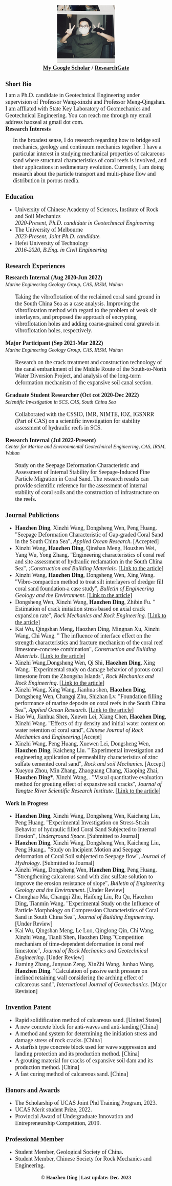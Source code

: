 <head>
<meta charset="utf-8">
</head>
<body>
		<div align="center">
			<img src="头像.jpg" height="180px" width="180px "/>
			<font face="Georgia" size="4" >
			<br><strong><a href="https://scholar.google.com/citations?user=_UgQOOIAAAAJ&hl=zh-CN/">My Google Scholar</a> / <a href="https://www.researchgate.net/profile/Haozhen-Ding-2/">ResearchGate</a>
			</strong></font>
		</div>
</body> 

<font face="Georgia" size="1">
<h1><strong>Short Bio</strong></h1></font>
<font face="Palatino Linotype" size="4">I am a Ph.D. candidate in Geotechnical Engineering under supervision of Professor Wang-xinzhi and Professor Meng-Qingshan. I am affliated with State Key Laboratory of Geomechanics and Geotechnical Engineering. You can reach me through my email address haozeal at gmail dot com.</font>
<font face="Georgia" size="4">
<br><strong>Research Interests</strong></font>
<ul>
<font face="Palatino Linotype" size="4">In the broadest sense, I do research regarding how to bridge soil mechanics, geology and continuum mechanics together. I have a particular interest in studying mechanical properties of calcareous sand where structural characteristics of coral reefs is involved, and their applications in sedimentary evolution. Currently, I am doing research about the particle transport and multi-phase flow and distribution in porous media.</font>
</ul>

<font face="Georgia" size="1">
<h1><strong>Education</strong></h1></font>
<font face="Palatino Linotype" size="4">
<ul>
<li>University of Chinese Academy of Sciences, Institute of Rock and Soil Mechanics</li><em>2020-Present, Ph.D. candidate in Geotechnical Engineering</em>
<li>The University of Melbourne</li><em>2023-Present, Joint Ph.D. candidate.</em>
<li>Hefei University of Technology</li><em>2016-2020, B.Eng. in Civil Engineering</em>
</ul></font>


<font face="Georgia" size="1">
<h1><strong>Research Experiences</strong></h1></font>
<font face="Georgia" size="4">
<strong>Research Internal (Aug 2020-Jun 2022)</strong></font>
<font face="Georgia" size="3">
<br><em>Marine Engineering Geology Group, CAS, IRSM, Wuhan</em></font>
<font face="Georgia" size="4">
<ul>Taking the vibroflotation of the reclaimed coral sand ground in the South China Sea as a case analysis. Improving the vibroflotation method with regard to the problem of weak silt interlayers, and proposed the approach of encrypting vibroflotation holes and adding coarse-grained coral gravels in vibroflotation holes, respectively.</ul></font>

<font face="Georgia" size="4">
<strong>Major Participant (Sep 2021-Mar 2022)</strong></font>
<font face="Georgia" size="3">
<br><em>Marine Engineering Geology Group, CAS, IRSM, Wuhan</em></font>
<font face="Georgia" size="4">
<ul>Research on the crack treatment and construction technology of the canal embankment of the Middle Route of the South-to-North Water Diversion Project, and analysis of the long-term deformation mechanism of the expansive soil canal section.</ul></font>

<font face="Georgia" size="4">
<strong>Graduate Student Researcher (Oct cot 2020-Dec 2022)</strong></font>
<font face="Georgia" size="3">
<br><em>Scientific Investigation in SCS, CAS, South China Sea</em></font>
<font face="Georgia" size="4">
<ul>Collaborated with the CSSIO, IMR, NIMTE, IOZ, IGSNRR (Part of CAS) on a scientific investigation for stability assessment of hydraulic reefs in SCS.</ul></font>

<font face="Georgia" size="4">
<strong>Research Internal (Jul 2022-Present)</strong></font>
<font face="Georgia" size="3">
<br><em>Center for Marine and Environmental Geotechnical Engineering, CAS, IRSM, Wuhan</em></font>
<font face="Georgia" size="4">
<ul>Study on the Seepage Deformation Characteristic and Assessment of Internal Stability for Seepage-Induced Fine Particle Migration in Coral Sand. The research results can provide scientific reference for the assessment of internal stability of coral soils and the construction of infrastructure on the reefs.</ul></font>

<font face="Georgia" size="1">
<h1><strong>Journal Publictions</strong></h1></font>
<font face="Palatino Linotype" size="4">
<ul><li><b>Haozhen Ding</b>, Xinzhi Wang, Dongsheng Wen, Peng Huang. "Seepage Deformation Characteristic of Gap-graded Coral Sand in the South China Sea", <em>Applied Ocean Research</em>. [Accepted]</li> 
<li>Xinzhi Wang, <b>Haozhen Ding</b>, Qinshan Meng, Houzhen Wei, Yang Wu, Yong Zhang. "Engineering characteristics of coral reef and site assessment of hydraulic reclamation in the South China Sea", ;<em>Construction and Building Materials</em>. [<a href="https://www.sciencedirect.com/science/article/abs/pii/S0950061821020225">Link to the article</a>]</li> 
<li>Xinzhi Wang, <b>Haozhen Ding</b>, Dongsheng Wen, Xing Wang. "Vibro-compaction method to treat silt interlayers of dredger fill coral sand foundation-a case study", <em>Bulletin of Engineering Geology and the Environment</em>. [<a href="https://link.springer.com/article/10.1007/s10064-022-02975-7">Link to the article</a>]</li>
<li>Dongsheng Wen, Xinzhi Wang, <b>Haozhen Ding</b>, Zhibin Fu. " Estimation of crack initiation stress based on axial crack expansion rate", <em>Rock Mechanics and Rock Engineering</em>. [<a href="https://link.springer.com/article/10.1007/s00603-022-03113-1">Link to the article</a>]</li>
<li>Kai Wu, Qingshan Meng, Haozhen Ding, Mingnan Xu, Xinzhi Wang, Chi Wang. " The influence of interface effect on the strength characteristics and fracture mechanism of the coral reef limestone-concrete combination", <em>Construction and Building Materials</em>. [<a href="https://linkinghub.elsevier.com/retrieve/pii/S0950061823034670">Link to the article</a>]</li>
<li>Xinzhi Wang,Dongsheng Wen, Qi Shi, <b>Haozhen Ding</b>, Xing Wang. "Experimental study on damage behavior of porous coral limestone from the Zhongsha Islands", <em>Rock Mechanics and Rock Engineering</em>. [<a href="https://link.springer.com/article/10.1007/s00603-023-03253-y">Link to the article</a>]</li>
<li>Xinzhi Wang, Xing Wang, Jianhua shen, <b>Haozhen Ding</b>, Dongsheng Wen, Changqi Zhu, Shizhan Lv. "Foundation filling performance of marine deposits on coral reefs in the South China Sea", <em>Applied Ocean Research</em>. [<a href="https://www.sciencedirect.com/science/article/pii/S0141118722003170">Link to the article</a>] </li>
<li>Hao Wu, Jianhua Shen, Xuewn Lei, Xiang Chen, <b>Haozhen Ding</b>, Xinzhi Wang. "Effects of dry density and initial water content on water retention of coral sand", <em>Chinese Journal of Rock Mechanics and Engineering</em>.[Accept] </li>
<li>Xinzhi Wang, Peng Huang, Xuewen Lei, Dongsheng Wen, <b>Haozhen Ding</b>, Kaicheng Liu. " Experimental investigation and engineering application of permeability characteristics of zinc sulfate cemented coral sand", <em>Rock and soil Mechanics</em>. [Accept]</li>
<li>Xueyou Zhou, Min Zhang, Zhaoguang Chang, Xiaoping Zhai, <b>Haozhen Ding*</b>, Xinzhi Wang, . "Visual quantitative evaluation method for grouting effect of expansive soil cracks", <em>Journal of Yangtze River Scientific Research Institute</em>. [<a href="https://kns.cnki.net/kcms2/article/abstract?v=lWc4gvQ5J17b5KaFDg31lAcNE8MydiH2_zhwzBsLi-nOcNFMImxe3k8ML5tQvad_SDA-cS3ywzRCNhlUpjunmkCCdz_LxSK6uRpg8xnf4zGmZTNm0XIrC1StHLm--uOguELWYWtcb2zmyoMiB9lTog==&uniplatform=NZKPT&language=CHS">Link to the article</a>] </li>
</ul></font>

<font face="Georgia" size="4">
<strong>Work in Progress</strong></font>
<font face="Palatino Linotype" size="4">
<ul>
<li><b>Haozhen Ding</b>, Xinzhi Wang, Dongsheng Wen, Kaicheng Liu, Peng Huang. "Experimental Investigation on Stress-Strain Behavior of hydraulic filled Coral Sand Subjected to Internal Erosion", <em>Underground Space</em>. [Submitted to Journal]</li>
<li><b>Haozhen Ding</b>, Xinzhi Wang, Dongsheng Wen, Kaicheng Liu, Peng Huang.. "Study on Incipient Motion and Seepage deformation of Coral Soil subjected to Seepage flow", <em>Journal of Hydrology</em>. [Submitted to Journal]</li>
<li>Xinzhi Wang, Dongsheng Wen, <b>Haozhen Ding</b>, Peng Huang. "Strengthening calcareous sand with zinc sulfate solution to improve the erosion resistance of slope", <em>Bulletin of Engineering Geology and the Environment</em>. [Under Review]</li>
<li>Chenghao Ma, Changqi Zhu, Haifeng Liu, Ru Qu, Haozhen Ding, Tianmin Wang. "Experimental Study on the Influence of Particle Morphology on Compression Characteristics of Coral Sand in South China Sea", <em>Journal of Building Engineering</em>. [Under Review]</li>
<li>Kai Wu, Qingshan Meng, Le Luo, Qinglong Qin, Chi Wang, Xinzhi Wang, Tianli Shen, Haozhen Ding."Competition mechanism of time-dependent deformation in coral reef limestone", <em>Journal of Rock Mechanics and Geotechnical Engineering</em>. [Under Review]</li>
<li>Jiaming Zhang, Junyuan Zeng, XinZhi Wang, Junhao Wang, <b>Haozhen Ding</b>. "Calculation of passive earth pressure on inclined retaining wall considering the arching effect of calcareous sand", <em>International Journal of Geomechanics</em>. [Major Revision]</li>
</ul></font>

<font face="Georgia" size="1">
<h1><strong>Invention Patent</strong></h1> </font>
<font face="Palatino Linotype" size="4">
<ul>
<li>Rapid solidification method of calcareous sand. [United States]</li>
<li>A new concrete block for anti-waves and anti-landing [China]</li>
<li>A method and system for determining the initiation stress and damage stress of rock cracks. [China]</li>
<li>A starfish type concrete block used for wave suppression and landing protection and its production method. [China]</li>
<li>A grouting material for cracks of expansive soil dam and its production method. [China]</li>
<li>A fast curing method of calcareous sand. [China]</li>
</ul></font>

<font face="Georgia" size="1">
<h1><strong>Honors and Awards</strong></h1> </font>
<font face="Palatino Linotype" size="4">
<ul>
<li>The Scholarship of UCAS Joint Phd Training Program, 2023.</li>
<li>UCAS Merit student Prize, 2022.</li>
<li>Provincial Award of Undergraduate Innovation and Entrepreneurship Competition, 2019.</li>
</ul></font>

<font face="Georgia" size="1">
<h1><strong>Professional Member</strong></h1> </font>
<font face="Palatino Linotype" size="4">
<ul>
<li>Student Member, Geological Society of China.</li>
<li>Student Member, Chinese Society for Rock Mechanics and Engineering.</li>
</ul></font>


<body>
		<div align="center">
			<font face="Segoe UI Semibold" size="3"><strong>© Haozhen Ding | Last update: Dec. 2023 </strong></font>
		</div>
</body>   

